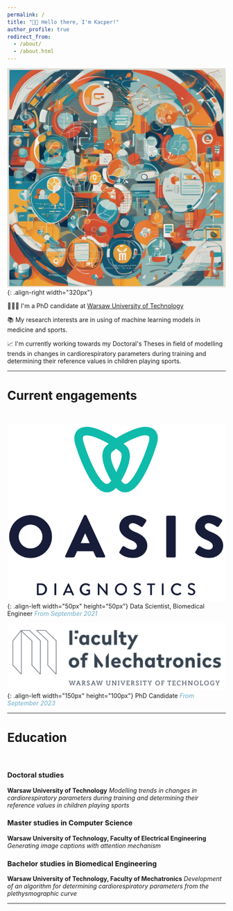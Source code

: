 ```yaml
---
permalink: /
title: "👋🏻 Hello there, I'm Kacper!"
author_profile: true
redirect_from: 
  - /about/
  - /about.html
---
```


![Ilustration](/images/pixlr-image.png){: .align-right width="320px"}

👨🏻‍💻 I'm a PhD candidate at [Warsaw University of Technology](https://eng.pw.edu.pl)

📚 My research interests are in using of machine learning models in medicine and sports.

📈 I'm currently working towards my Doctoral's Theses in field of modelling trends in changes in cardiorespiratory parameters during training and determining their reference values in children playing sports.

------

# Current engagements
<br/>

![Ilustration](/images/logo_oasis.png){: .align-left width="50px" height="50px"}
Data Scientist, Biomedical Engineer <span style="color:#6AABC5">*From September 2021*</span>

![Ilustration](/images/wut_mchtr.png){: .align-left width="150px" height="100px"}
PhD Candidate <span style="color:#6AABC5">*From September 2023*</span>

------

# Education
<br/>

### Doctoral studies
**Warsaw University of Technology**
*Modelling trends in changes in cardiorespiratory parameters during training and determining their reference values in children playing sports*

### Master studies in Computer Science
**Warsaw University of Technology, Faculty of Electrical Engineering**
*Generating image captions with attention mechanism*

### Bachelor studies in Biomedical Engineering
**Warsaw University of Technology, Faculty of Mechatronics**
*Development of an algorithm for determining cardiorespiratory parameters from the plethysmographic curve*

------


